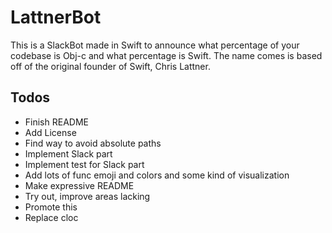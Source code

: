 # LattnerBot

This is a SlackBot made in Swift to announce what percentage of your codebase is Obj-c and what percentage is Swift. The name comes is based off of the original founder of Swift, Chris Lattner.

## Todos
* Finish README
* Add License
* Find way to avoid absolute paths
* Implement Slack part
* Implement test for Slack part
* Add lots of func emoji and colors and some kind of visualization
* Make expressive README
* Try out, improve areas lacking
* Promote this
* Replace cloc

